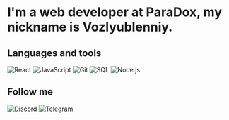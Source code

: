 # I'm a web developer at ParaDox, my nickname is Vozlyublenniy.

## Languages and tools

![React](https://img.shields.io/badge/React-61DAFB?style=for-the-badge&logo=react&logoColor=white)
![JavaScript](https://img.shields.io/badge/JavaScript-F7DF1E?style=for-the-badge&logo=javascript&logoColor=black)
![Git](https://img.shields.io/badge/Git-F05032?style=for-the-badge&logo=git&logoColor=white)
![SQL](https://img.shields.io/badge/SQL-336791?style=for-the-badge&logo=postgresql&logoColor=white)
![Node.js](https://img.shields.io/badge/Node.js-339933?style=for-the-badge&logo=node.js&logoColor=white)

## Follow me

[![Discord](https://img.shields.io/badge/Discord-5865F2?style=for-the-badge&logo=discord&logoColor=white)](https://discord.com/users/ваш-аккаунт)
[![Telegram](https://img.shields.io/badge/Telegram-FF2D00?style=for-the-badge&logo=telegram&logoColor=white)](https://t.me/ваш-аккаунт)


